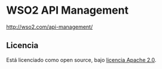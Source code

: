 # WSO2 API Management

http://wso2.com/api-management/

## Licencia

Está licenciado como open source, bajo [licencia Apache 2.0](https://github.com/wso2/carbon-apimgt/blob/carbon-apimgt-v1.9.1/LICENSE.txt).
